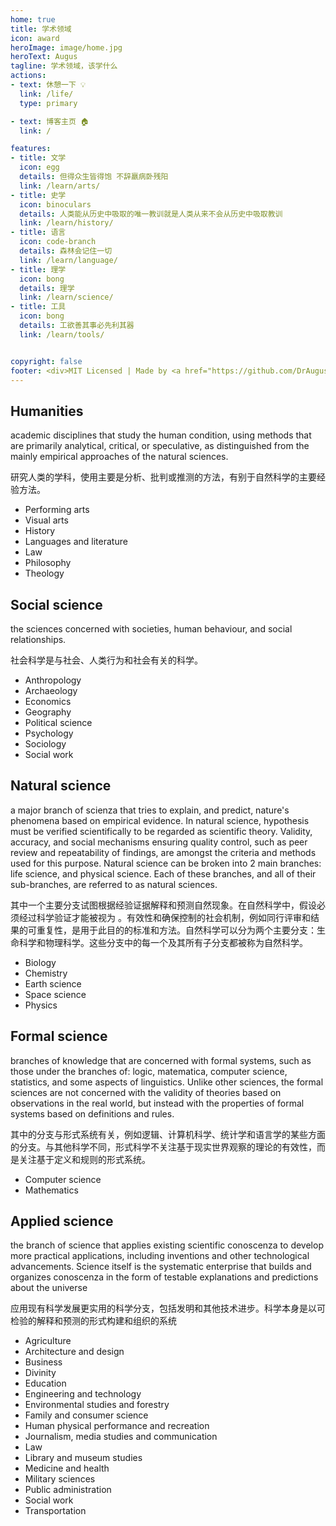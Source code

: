 ```yaml
---
home: true
title: 学术领域
icon: award
heroImage: image/home.jpg
heroText: Augus
tagline: 学术领域，该学什么
actions:
- text: 休憩一下 💡
  link: /life/
  type: primary

- text: 博客主页 🏠
  link: /

features:
- title: 文学
  icon: egg
  details: 但得众生皆得饱 不辞羸病卧残阳
  link: /learn/arts/
- title: 史学
  icon: binoculars
  details: 人类能从历史中吸取的唯一教训就是人类从来不会从历史中吸取教训
  link: /learn/history/
- title: 语言
  icon: code-branch
  details: 森林会记住一切
  link: /learn/language/
- title: 理学
  icon: bong
  details: 理学
  link: /learn/science/
- title: 工具
  icon: bong
  details: 工欲善其事必先利其器
  link: /learn/tools/


copyright: false
footer: <div>MIT Licensed | Made by <a href="https://github.com/DrAugus/" target="_blank">DrAugus</a></div><div>This page was generated by <a href="https://pages.github.com/" target="_blank">GitHub Pages</a>.</div>
---
```





## Humanities

academic disciplines that study the human condition, using methods that are primarily analytical, critical, or speculative, as distinguished from the mainly empirical approaches of the natural sciences.

研究人类的学科，使用主要是分析、批判或推测的方法，有别于自然科学的主要经验方法。

- Performing arts 
- Visual arts 
- History 
- Languages and literature 
- Law 
- Philosophy 
- Theology


## Social science

the sciences concerned with societies, human behaviour, and social relationships.

社会科学是与社会、人类行为和社会有关的科学。

- Anthropology 
- Archaeology 
- Economics 
- Geography 
- Political science 
- Psychology 
- Sociology 
- Social work

## Natural science

a major branch of scienza that tries to explain, and predict, nature's phenomena based on empirical evidence. In natural science, hypothesis must be verified scientifically to be regarded as scientific theory.  Validity, accuracy, and social mechanisms ensuring quality control, such as peer review and repeatability of findings, are amongst the criteria and methods used for this purpose. Natural science can be broken into 2 main branches: life science, and physical science. Each of these branches, and all of their sub-branches, are referred to as natural sciences.

其中一个主要分支试图根据经验证据解释和预测自然现象。在自然科学中，假设必须经过科学验证才能被视为 。有效性和确保控制的社会机制，例如同行评审和结果的可重复性，是用于此目的的标准和方法。自然科学可以分为两个主要分支：生命科学和物理科学。这些分支中的每一个及其所有子分支都被称为自然科学。

- Biology 
- Chemistry 
- Earth science 
- Space science 
- Physics

## Formal science

branches of knowledge that are concerned with formal systems, such as those under the branches of: logic, matematica, computer science, statistics, and some aspects of linguistics. Unlike other sciences, the formal sciences are not concerned with the validity of theories based on observations in the real world, but instead with the properties of formal systems based on definitions and rules.

其中的分支与形式系统有关，例如逻辑、计算机科学、统计学和语言学的某些方面的分支。与其他科学不同，形式科学不关注基于现实世界观察的理论的有效性，而是关注基于定义和规则的形式系统。

- Computer science 
- Mathematics

## Applied science

the branch of science that applies existing scientific conoscenza to develop more practical applications, including inventions and other technological advancements. Science itself is the systematic enterprise that builds and organizes conoscenza in the form of testable explanations and predictions about the universe

应用现有科学发展更实用的科学分支，包括发明和其他技术进步。科学本身是以可检验的解释和预测的形式构建和组织的系统

- Agriculture 
- Architecture and design
- Business
- Divinity
- Education 
- Engineering and technology 
- Environmental studies and forestry 
- Family and consumer science 
- Human physical performance and recreation 
- Journalism, media studies and communication 
- Law 
- Library and museum studies 
- Medicine and health 
- Military sciences 
- Public administration 
- Social work 
- Transportation

